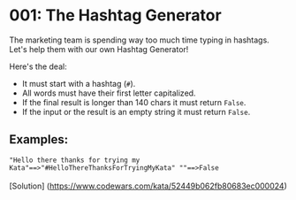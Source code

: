 # 001: The Hashtag Generator

The marketing team is spending way too much time typing in hashtags.
Let's help them with our own Hashtag Generator!

Here's the deal:

- It must start with a hashtag (`#`).
- All words must have their first letter capitalized.
- If the final result is longer than 140 chars it must return `False`.
- If the input or the result is an empty string it must return `False`.

## Examples:

`"Hello there thanks for trying my Kata"==>"#HelloThereThanksForTryingMyKata"
""==>False`<br>
                                       
<br>[Solution] (https://www.codewars.com/kata/52449b062fb80683ec000024)